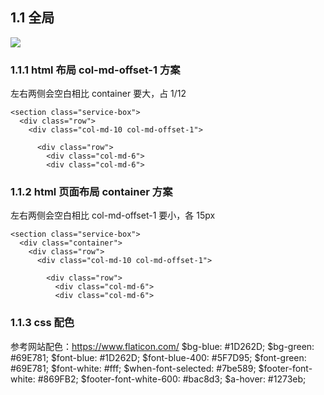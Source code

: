 ## 1.1 全局
![](https://ws4.sinaimg.cn/large/006tNc79gy1g1w85nszmuj31x607uju6.jpg)
### 1.1.1 html 布局 col-md-offset-1 方案
左右两侧会空白相比 container 要大，占 1/12
```
<section class="service-box">  
  <div class="row">  
    <div class="col-md-10 col-md-offset-1">  
	  
	  <div class="row">  
        <div class="col-md-6">
        <div class="col-md-6">
```
### 1.1.2 html 页面布局 container 方案
左右两侧会空白相比 col-md-offset-1 要小，各 15px
```
<section class="service-box">  
  <div class="container">
	<div class="row">  
	  <div class="col-md-10 col-md-offset-1"> 
		
		<div class="row">
		  <div class="col-md-6">  
		  <div class="col-md-6">
```
### 1.1.3 css 配色
参考网站配色：https://www.flaticon.com/
$bg-blue: #1D262D;
$bg-green: #69E781;
$font-blue: #1D262D;
$font-blue-400: #5F7D95;
$font-green: #69E781;
$font-white: #fff;
$when-font-selected: #7be589;
$footer-font-white: #869FB2;
$footer-font-white-600: #bac8d3;
$a-hover: #1273eb;
